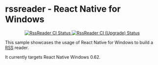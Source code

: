 # rssreader - React Native for Windows

<p align="center">
  <a href="https://github.com/microsoft/react-native-windows-samples/actions?query=workflow%3A%22RssReader+CI%22">
    <img src="https://github.com/microsoft/react-native-windows-samples/workflows/RssReader%20CI/badge.svg" alt="RssReader CI Status" />
  </a>
  <a href="https://github.com/microsoft/react-native-windows-samples/actions?query=workflow%3A%22RssReader+CI+%28Upgrade%29%22">
    <img src="https://github.com/microsoft/react-native-windows-samples/workflows/RssReader%20CI%20(Upgrade)/badge.svg" alt="RssReader CI (Upgrade) Status" />
  </a>
</p>

This sample showcases the usage of React Native for Windows to build a [RSS](https://en.wikipedia.org/wiki/RSS) reader.	

It currently targets React Native Windows 0.62.
